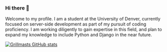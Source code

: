 ### Hi there 👋

Welcome to my profile. I am a student at the University of Denver, currently focused on server-side development as part of my pursuit of coding proficiency. I am working diligently to gain expertise in this field, and plan to expand my knowledge to include Python and Django in the near future.


[![Grillmasts GitHub stats](https://github-readme-stats.vercel.app/api?username=Grillmasta&show_icons=true&theme=dracula)](https://github.com/Grillmast/github-readme-stats)

